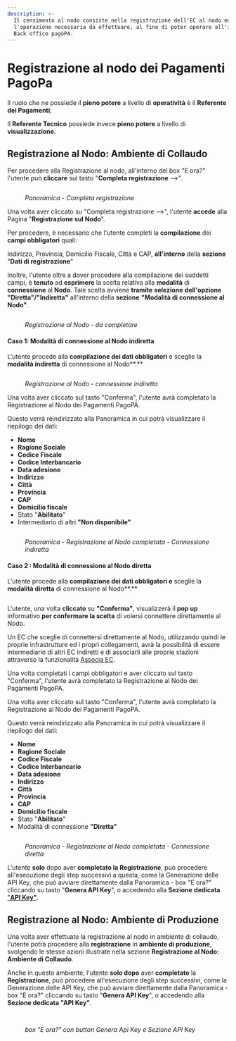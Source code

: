 ```yaml
---
description: >-
  Il censimento al nodo consiste nella registrazione dell'EC al nodo ed è
  l'operazione necessaria da effettuare, al fine di poter operare all'interno di
  Back office pagoPA.
---
```


# Registrazione al nodo dei Pagamenti PagoPa

Il ruolo che ne possiede il **pieno potere** a livello di **operatività** è il **Referente dei Pagamenti**;

Il **Referente Tecnico** possiede invece **pieno potere** a livello di **visualizzazione.**

## Registrazione al Nodo: Ambiente di Collaudo

Per procedere alla Registrazione al nodo, all'interno del box "E ora?" l'utente può **cliccare** sul tasto "**Completa registrazione** -->".

<figure><img src="../../.gitbook/assets/image (56).png" alt=""><figcaption><p><em>Panoramica - Completa registrazione</em></p></figcaption></figure>

Una volta aver cliccato su "Completa registrazione -->", l'utente **accede** alla Pagina "**Registrazione sul Nodo**".

Per procedere, è necessario che l'utente completi la **compilazione** dei **campi obbligatori** quali:

Indirizzo, Provincia, Domicilio Fiscale, Città e CAP, **all'interno** della **sezione** "**Dati di registrazione**"

Inoltre, l'utente oltre a dover procedere alla compilazione dei suddetti campi, è **tenuto** ad **esprimere** la scelta relativa alla **modalità** di **connessione** al **Nodo**. Tale scelta avviene **tramite** **selezione** **dell'opzione "Diretta"/"Indiretta"** all'interno della **sezione** **"Modalità di connessione al Nodo"**.

<figure><img src="../../.gitbook/assets/image.png" alt=""><figcaption><p><em>Registrazione al Nodo - da completare</em></p></figcaption></figure>

#### Caso 1: Modalità di connessione al Nodo indiretta

L'utente procede alla **compilazione dei dati obbligatori** e sceglie la **modalità indiretta** di connessione al Nodo**.**

<figure><img src="../../.gitbook/assets/image (2).png" alt=""><figcaption><p><em>Registrazione al Nodo - connessione indiretta</em></p></figcaption></figure>

Una volta aver cliccato sul tasto "Conferma", l'utente avrà completato la Registrazione al Nodo dei Pagamenti PagoPA.

Questo verrà reindirizzato alla Panoramica in cui potrà visualizzare il riepilogo dei dati:

* **Nome**
* **Ragione Sociale**
* **Codice Fiscale**
* **Codice Interbancario**
* **Data adesione**
* **Indirizzo**
* **Città**
* **Provincia**
* **CAP**
* **Domicilio fiscale**
* Stato "**Abilitato**"
* Intermediario di altri **"Non disponibile"**

<figure><img src="../../.gitbook/assets/image (3).png" alt=""><figcaption><p><em>Panoramica - Registrazione al Nodo completata - Connessione indiretta</em></p></figcaption></figure>

#### Caso 2 :  Modalità di connessione al Nodo diretta

L'utente procede alla **compilazione dei dati obbligatori e** sceglie la **modalità diretta** di connessione al Nodo**.**

<figure><img src="../../.gitbook/assets/image (4).png" alt=""><figcaption></figcaption></figure>

L'utente, una volta **cliccato** su **"Conferma"**, visualizzerà il **pop up** informativo **per confermare la scelta** di volersi connettere direttamente al Nodo.&#x20;

&#x20;Un EC che sceglie di connettersi direttamente al Nodo, utilizzando quindi le proprie infrastrutture ed i propri collegamenti, avrà la possibilità di essere intermediario di altri EC indiretti e di associarli alle proprie stazioni attraverso la funzionalità [Associa EC](stazioni/associazione-di-un-ec-alla-stazione.md).

Una volta completati i campi obbligatori e aver cliccato sul tasto "Conferma", l'utente avrà completato la Registrazione al Nodo dei Pagamenti PagoPA.

Una volta aver cliccato sul tasto "Conferma", l'utente avrà completato la Registrazione al Nodo dei Pagamenti PagoPA.

Questo verrà reindirizzato alla Panoramica in cui potrà visualizzare il riepilogo dei dati:

* **Nome**
* **Ragione Sociale**
* **Codice Fiscale**
* **Codice Interbancario**
* **Data adesione**
* **Indirizzo**
* **Città**
* **Provincia**
* **CAP**
* **Domicilio fiscale**
* Stato "**Abilitato**"
* Modalità di connessione **"Diretta"**

<figure><img src="../../.gitbook/assets/image (5).png" alt=""><figcaption><p><em>Panoramica - Registrazione al Nodo completata - Connessione diretta</em></p></figcaption></figure>

L'utente **solo** dopo aver **completato la Registrazione**, può procedere all'esecuzione degli step successivi a questa, come la Generazione delle API Key, che può avviare direttamente dalla Panoramica - box "E ora?" cliccando su tasto "**Genera API Key**", o accedendo alla **Sezione** **dedicata** ["**API Key"**](generazione-api-key.md)**.**

## Registrazione al Nodo: Ambiente di Produzione

Una volta aver effettuato la registrazione al nodo in ambiente di collaudo, l'utente potrà procedere alla **registrazione** in **ambiente di produzione**, svolgendo le stesse azioni illustrate nella sezione **Registrazione al Nodo: Ambiente di Collaudo**.

Anche in questo ambiente, l'utente **solo dopo** aver **completato** la **Registrazione**, può procedere all'esecuzione degli step successivi, come la Generazione delle API Key, che può avviare direttamente dalla Panoramica - box "E ora?" cliccando su tasto "**Genera API Key**", o accedendo alla **Sezione dedicata "API Key"**.

##

<figure><img src="../../.gitbook/assets/image (79).png" alt=""><figcaption><p><em>box "E ora?" con button Genera Api Key e Sezione API Key</em></p></figcaption></figure>



####
